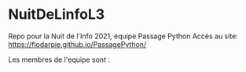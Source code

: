 # NuitDeLinfoL3
Repo pour la Nuit de l'Info 2021, équipe Passage Python
Accès au site: https://flodarpie.github.io/PassagePython/

Les membres de l'equipe sont :
